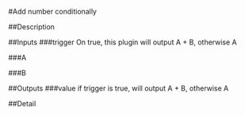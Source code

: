 #Add number conditionally

##Description


##Inputs
###trigger
On true, this plugin will output A + B, otherwise A

###A


###B


##Outputs
###value
if trigger is true, will output A + B, otherwise A

##Detail

